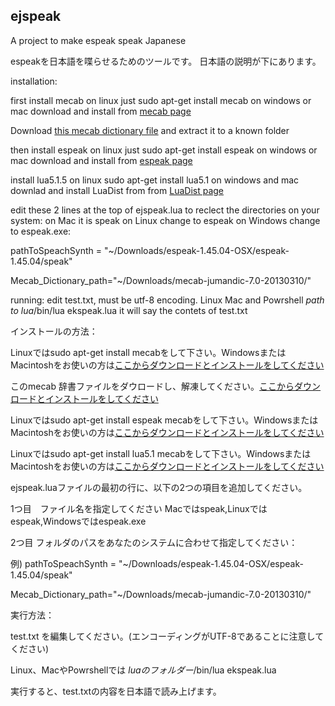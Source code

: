 ## ejspeak
A project to make espeak speak Japanese

espeakを日本語を喋らせるためのツールです。
日本語の説明が下にあります。

installation:

first install mecab on linux just sudo apt-get install mecab on windows or mac download and install from [mecab page](http://taku910.github.io/mecab/)


Download [this mecab dictionary file](https://www.mediafire.com/?bveu874fswy6pph)
and extract it to a known folder

then install espeak on linux just sudo apt-get install espeak on windows or mac download and install from [espeak page](http://espeak.sourceforge.net)


install lua5.1.5 on linux sudo apt-get install lua5.1 on windows and mac downlad and install LuaDist from from [LuaDist page](http://luadist.org)


edit these 2 lines at the top of ejspeak.lua to reclect the directories on your system: 
on Mac it is speak on Linux change to espeak on Windows change to espeak.exe:

pathToSpeachSynth = "~/Downloads/espeak-1.45.04-OSX/espeak-1.45.04/speak"

Mecab_Dictionary_path="~/Downloads/mecab-jumandic-7.0-20130310/"


running:
edit test.txt, must be utf-8 encoding.
Linux Mac and Powrshell *path to lua*/bin/lua ekspeak.lua
it will say the contets of test.txt

インストールの方法：


Linuxではsudo apt-get install mecabをして下さい。WindowsまたはMacintoshをお使いの方は[ここからダウンロードとインストールをしてください](http://taku910.github.io/mecab/)

このmecab 辞書ファイルをダウロードし、解凍してください。[ここからダウンロードとインストールをしてください](https://www.mediafire.com/?bveu874fswy6pph)

Linuxではsudo apt-get install espeak mecabをして下さい。WindowsまたはMacintoshをお使いの方は[ここからダウンロードとインストールをしてください](http://espeak.sourceforge.net)

Linuxではsudo apt-get install lua5.1 mecabをして下さい。WindowsまたはMacintoshをお使いの方は[ここからダウンロードとインストールをしてください](http://luadist.org)


ejspeak.luaファイルの最初の行に、以下の2つの項目を追加してください。
 
1つ目　ファイル名を指定してください
Macではspeak,Linuxではespeak,Windowsではespeak.exe

2つ目 フォルダのパスをあなたのシステムに合わせて指定してください：
 
例)
pathToSpeachSynth = "~/Downloads/espeak-1.45.04-OSX/espeak-1.45.04/speak"

Mecab_Dictionary_path="~/Downloads/mecab-jumandic-7.0-20130310/"

実行方法：

test.txt を編集してください。(エンコーディングがUTF-8であることに注意してください)

Linux、MacやPowrshellでは *luaのフォルダー*/bin/lua ekspeak.lua

実行すると、test.txtの内容を日本語で読み上げます。
